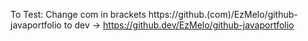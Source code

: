 To Test:
Change com in brackets https://github.(com)/EzMelo/github-javaportfolio to dev -> https://github.dev/EzMelo/github-javaportfolio
